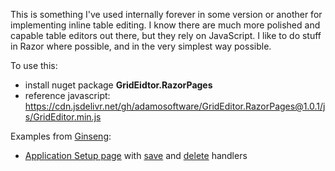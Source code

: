 This is something I've used internally forever in some version or another for implementing inline table editing. I know there are much more polished and capable table editors out there, but they rely on JavaScript. I like to do stuff in Razor where possible, and in the very simplest way possible.

To use this:
- install nuget package **GridEidtor.RazorPages**
- reference javascript: https://cdn.jsdelivr.net/gh/adamosoftware/GridEditor.RazorPages@1.0.1/js/GridEditor.min.js

Examples from [Ginseng](https://github.com/adamosoftware/Ginseng8):
- [Application Setup page](https://github.com/adamosoftware/Ginseng8/blob/master/Ginseng8.Mvc/Pages/Setup/Applications.cshtml) with [save](https://github.com/adamosoftware/Ginseng8/blob/master/Ginseng8.Mvc/Pages/Setup/Activities.cshtml.cs#L32) and [delete](https://github.com/adamosoftware/Ginseng8/blob/master/Ginseng8.Mvc/Pages/Setup/Activities.cshtml.cs#L39) handlers

